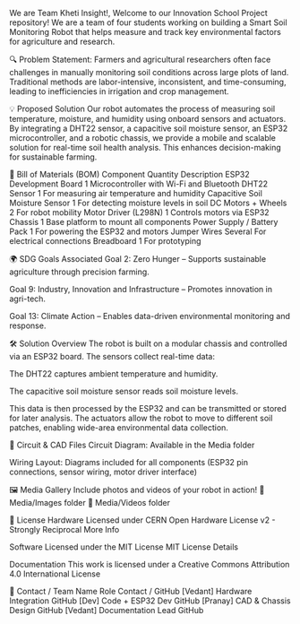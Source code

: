 We are Team Kheti Insight!, 
Welcome to our Innovation School Project repository! We are a team of four students working on building a Smart Soil Monitoring Robot that helps measure and track key environmental factors for agriculture and research.

🔍 Problem Statement: 
Farmers and agricultural researchers often face challenges in manually monitoring soil conditions across large plots of land. Traditional methods are labor-intensive, inconsistent, and time-consuming, leading to inefficiencies in irrigation and crop management.

💡 Proposed Solution
Our robot automates the process of measuring soil temperature, moisture, and humidity using onboard sensors and actuators. By integrating a DHT22 sensor, a capacitive soil moisture sensor, an ESP32 microcontroller, and a robotic chassis, we provide a mobile and scalable solution for real-time soil health analysis. This enhances decision-making for sustainable farming.

🔩 Bill of Materials (BOM)
Component	Quantity	Description
ESP32 Development Board	1	Microcontroller with Wi-Fi and Bluetooth
DHT22 Sensor	1	For measuring air temperature and humidity
Capacitive Soil Moisture Sensor	1	For detecting moisture levels in soil
DC Motors + Wheels	2	For robot mobility
Motor Driver (L298N)	1	Controls motors via ESP32
Chassis	1	Base platform to mount all components
Power Supply / Battery Pack	1	For powering the ESP32 and motors
Jumper Wires	Several	For electrical connections
Breadboard	1	For prototyping

🌍 SDG Goals Associated
Goal 2: Zero Hunger – Supports sustainable agriculture through precision farming.

Goal 9: Industry, Innovation and Infrastructure – Promotes innovation in agri-tech.

Goal 13: Climate Action – Enables data-driven environmental monitoring and response.

🛠 Solution Overview
The robot is built on a modular chassis and controlled via an ESP32 board. The sensors collect real-time data:

The DHT22 captures ambient temperature and humidity.

The capacitive soil moisture sensor reads soil moisture levels.

This data is then processed by the ESP32 and can be transmitted or stored for later analysis. The actuators allow the robot to move to different soil patches, enabling wide-area environmental data collection.

🔌 Circuit & CAD Files
Circuit Diagram: Available in the Media folder

Wiring Layout: Diagrams included for all components (ESP32 pin connections, sensor wiring, motor driver interface)

🖼 Media Gallery
Include photos and videos of your robot in action!
📸 Media/Images folder
🎥 Media/Videos folder

📄 License
Hardware
Licensed under CERN Open Hardware License v2 - Strongly Reciprocal
More Info

Software
Licensed under the MIT License
MIT License Details

Documentation
This work is licensed under a Creative Commons Attribution 4.0 International License

👥 Contact / Team
Name	Role	Contact / GitHub
[Vedant]	Hardware Integration	GitHub
[Dev]	Code + ESP32 Dev	GitHub
[Pranay]	CAD & Chassis Design	GitHub
[Vedant]	Documentation Lead	GitHub
